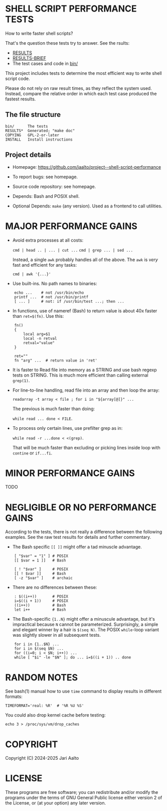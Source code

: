 # SHELL SCRIPT PERFORMANCE TESTS

How to write faster shell scripts?

That's the question these tests try to answer.
See the rsults:

- [RESULTS](./RESULTS.txt)
- [RESULTS-BRIEF](./RESULTS-BRIF.txt)
- The test cases and code in [bin/](./bin/)

This project includes tests to determine the
most efficient way to write shell script code.

Please do not rely on raw result times, as
they reflect the system used. Instead, compare
the relative order in which each test case
produced the fastest results.

## The file structure

```
bin/      The tests
RESULTS*  Generated; "make doc"
COPYING   GPL-2-or-later
INSTALL   Install instructions
```

## Project details

- Homepage:
  https://github.com/jaalto/project--shell-script-performance

- To report bugs:
  see homepage.

- Source code repository:
  see homepage.

- Depends:
  Bash and POSIX shell.

- Optional Depends:
  `make` (any version). Used as
  a frontend to call utilities.

# MAJOR PERFORMANCE GAINS

- Avoid extra processes at all costs:

  `cmd | head .. | ... | cut ...`
  `cmd | grep ... | sed ...`

  Instead, a single `awk` probably handles
  all of the above. The `awk` is *very*
  fast and efficient for any tasks:

  `cmd | awk '{...}'`

- Use built-ins. No path names to binaries:

```
    echo ...    # not /usr/bin/echo
    printf ...  # not /usr/bin/printf
    [ ... ]     # not: if /usr/bin/test ...; then ...
```

- In functions, use of nameref (Bash) to return value
  is about 40x faster than `ret=$(fn)`. Use this:

```
    fn()
    {
        local arg=$1
        local -n retval
        retval="value"
    }

    ret=""
    fn "arg" ...  # return value in 'ret'
```

- It is faster to Read file into memory as a
  STRING and use bash regexp tests on STRING.
  This is much more efficient than calling
  external `grep(1)`.

- For line-to-line handling, read file
  into an array and then loop the array:

  `readarray -t array < file ; for i in "${array[@]}" ...`

  The previous is much faster than doing:

  `while read ... done < FILE`.

- To process only certain lines,
  use prefilter grep as in:

  `while read -r ...done < <(grep)`.

  That will be much faster than excluding or
  picking lines inside loop with `contine` or
  `if...fi`.

# MINOR PERFORMANCE GAINS

TODO

# NEGLIGIBLE OR NO PERFORMANCE GAINS

According to the tests, there is not really a
difference between the following examples. See
the raw test results for details and further
commentary.

- The Bash specific `[[ ]]` might offer
  a tad minuscle advantage.

```
    [ "$var" = "1" ] # POSIX
    [[ $var = 1 ]]   # Bash

    [ ! "$var" ]     # POSIX
    [[ ! $var ]]     # Bash
    [ -z "$var" ]    # archaic
```

- There are no differences between these:

```
    : $((i++))       # POSIX
    i=$((i + 1))     # POSIX
    ((i++))          # Bash
    let i++          # Bash
```

- The Bash-specific `{1..N}` might offer a
  minuscule advantage, but it's impractical
  because `N` cannot be parameterized.
  Surprisingly, a simple and elegant winner by a
  hair is `$(seq N)`. The POSIX `while`-loop
  variant was slightly slower in all subsequent
  tests.

```
    for i in {1..$N} ...
    for i in $(seq $N) ...
    for ((i=0; i < $N; i++)) ...
    while [ "$i" -le "$N" ]; do ... i=$((i + 1)) .. done
```

# RANDOM NOTES

See bash(1) manual how to use `time` command
to display results in different formats:

```
TIMEFORMAT='real: %R'  # '%R %U %S'
```

You could also drop kernel cache before testing:

```
echo 3 > /proc/sys/vm/drop_caches
```

# COPYRIGHT

Copyright (C) 2024-2025 Jari Aalto

# LICENSE

These programs are free software; you can
redistribute and/or modify the programs under the
terms of GNU General Public license either
version 2 of the License, or (at your option)
any later version.
